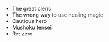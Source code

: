 - The great cleric
- The wrong way to use healing magic
- Cautious hero
- Mushoku tensei
- Re: zero

